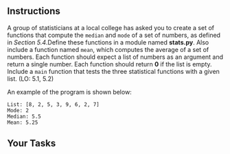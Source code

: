 ## Instructions

A group of statisticians at a local college has asked you to create a set of functions that compute the `median` and `mode` of a set of numbers, as defined in _Section 5.4_.Define these functions in a module named **stats.py**. Also include a function named `mean`, which computes the average of a set of numbers. Each function should expect a list of numbers as an argument and return a single number. Each function should return **0** if the list is empty. Include a `main` function that tests the three statistical functions with a given list. (LO: 5.1, 5.2)

An example of the program is shown below:

```
List: [8, 2, 5, 3, 9, 6, 2, 7]
Mode: 2
Median: 5.5
Mean: 5.25
```

## Your Tasks
